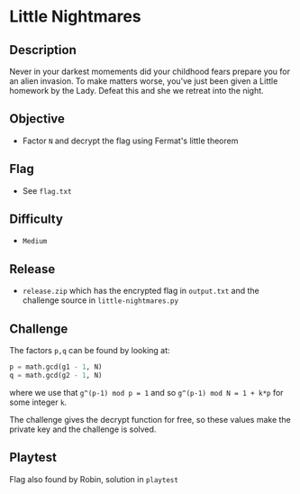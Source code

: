 # Little Nightmares

## Description

Never in your darkest momements did your childhood fears prepare you for an alien invasion. To make matters worse, you've just been given a Little homework by the Lady. Defeat this and she we retreat into the night.

## Objective
* Factor `N` and decrypt the flag using Fermat's little theorem

## Flag
* See `flag.txt`

## Difficulty
* `Medium`

## Release
* `release.zip` which has the encrypted flag in `output.txt` and the challenge source in `little-nightmares.py`

## Challenge

The factors `p,q` can be found by looking at:

```py
p = math.gcd(g1 - 1, N)
q = math.gcd(g2 - 1, N)
```

where we use that `g^(p-1) mod p = 1` and so `g^(p-1) mod N = 1 + k*p` for some integer `k`. 

The challenge gives the decrypt function for free, so these values make the private key and the challenge is solved.

## Playtest

Flag also found by Robin, solution in `playtest`
